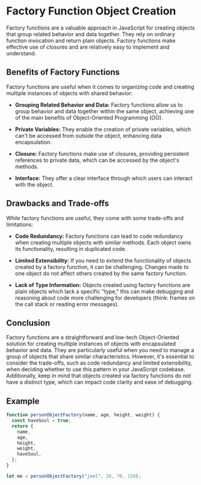 # Factory Function Object Creation

Factory functions are a valuable approach in JavaScript for creating objects that group related behavior and data together. They rely on ordinary function invocation and return plain objects. Factory functions make effective use of closures and are relatively easy to implement and understand.

## Benefits of Factory Functions

Factory functions are useful when it comes to organizing code and creating multiple instances of objects with shared behavior:

- **Grouping Related Behavior and Data:** Factory functions allow us to group behavior and data together within the same object, achieving one of the main benefits of Object-Oriented Programming (OO).

- **Private Variables:** They enable the creation of private variables, which can't be accessed from outside the object, enhancing data encapsulation.

- **Closure:** Factory functions make use of closures, providing persistent references to private data, which can be accessed by the object's methods.

- **Interface:** They offer a clear interface through which users can interact with the object.

## Drawbacks and Trade-offs

While factory functions are useful, they come with some trade-offs and limitations:

- **Code Redundancy:** Factory functions can lead to code redundancy when creating multiple objects with similar methods. Each object owns its functionality, resulting in duplicated code.

- **Limited Extensibility:** If you need to extend the functionality of objects created by a factory function, it can be challenging. Changes made to one object do not affect others created by the same factory function.

- **Lack of Type Information:** Objects created using factory functions are plain objects which lack a specific "type," this can make debugging and reasoning about code more challenging for developers (think: frames on the call stack or reading error messages).

## Conclusion

Factory functions are a straightforward and low-tech Object-Oriented solution for creating multiple instances of objects with encapsulated behavior and data. They are particularly useful when you need to manage a group of objects that share similar characteristics. However, it's essential to consider the trade-offs, such as code redundancy and limited extensibility, when deciding whether to use this pattern in your JavaScript codebase. Additionally, keep in mind that objects created via factory functions do not have a distinct type, which can impact code clarity and ease of debugging.

## Example

```jsx
function personObjectFactory(name, age, height, weight) {
  const haveSoul = true;
  return {
    name,
    age,
    height,
    weight,
    haveSoul,
  };
}

let me = personObjectFactory("joel", 26, 70, 150);
```

